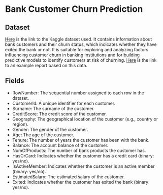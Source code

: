 # Bank Customer Churn Prediction

## Dataset
[Here](https://www.kaggle.com/datasets/saurabhbadole/bank-customer-churn-prediction-dataset) is the link to the Kaggle dataset used. It contains information about bank customers and their churn status, which indicates whether they have exited the bank or not. It is suitable for exploring and analyzing factors influencing customer churn in banking institutions and for building predictive models to identify customers at risk of churning. [Here](https://www.kaggle.com/code/danishmubashar/88-bank-customer-churn-prediction-ann) is the link to an example report based on this data.

## Fields
- RowNumber: The sequential number assigned to each row in the dataset.
- CustomerId: A unique identifier for each customer.
- Surname: The surname of the customer.
- CreditScore: The credit score of the customer.
- Geography: The geographical location of the customer (e.g., country or region).
- Gender: The gender of the customer.
- Age: The age of the customer.
- Tenure: The number of years the customer has been with the bank.
- Balance: The account balance of the customer.
- NumOfProducts: The number of bank products the customer has.
- HasCrCard: Indicates whether the customer has a credit card (binary: yes/no).
- IsActiveMember: Indicates whether the customer is an active member (binary: yes/no).
- EstimatedSalary: The estimated salary of the customer.
- Exited: Indicates whether the customer has exited the bank (binary: yes/no).
